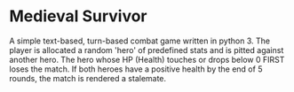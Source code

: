 # Medieval Survivor
A simple text-based, turn-based combat game written in python 3. The player is allocated a random 'hero' of predefined stats and is pitted against another hero. The hero whose HP (Health) touches or drops below 0 FIRST loses the match. If both heroes have a positive health by the end of 5 rounds, the match is rendered a stalemate. 

